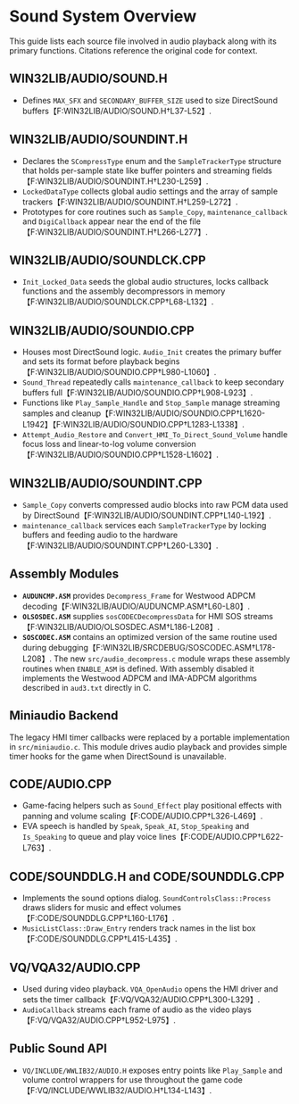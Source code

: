 # Sound System Overview

This guide lists each source file involved in audio playback along with its primary functions. Citations reference the original code for context.

## WIN32LIB/AUDIO/SOUND.H
- Defines `MAX_SFX` and `SECONDARY_BUFFER_SIZE` used to size DirectSound buffers【F:WIN32LIB/AUDIO/SOUND.H†L37-L52】.

## WIN32LIB/AUDIO/SOUNDINT.H
- Declares the `SCompressType` enum and the `SampleTrackerType` structure that holds per-sample state like buffer pointers and streaming fields【F:WIN32LIB/AUDIO/SOUNDINT.H†L230-L259】.
- `LockedDataType` collects global audio settings and the array of sample trackers【F:WIN32LIB/AUDIO/SOUNDINT.H†L259-L272】.
- Prototypes for core routines such as `Sample_Copy`, `maintenance_callback` and `DigiCallback` appear near the end of the file【F:WIN32LIB/AUDIO/SOUNDINT.H†L266-L277】.

## WIN32LIB/AUDIO/SOUNDLCK.CPP
- `Init_Locked_Data` seeds the global audio structures, locks callback functions and the assembly decompressors in memory【F:WIN32LIB/AUDIO/SOUNDLCK.CPP†L68-L132】.

## WIN32LIB/AUDIO/SOUNDIO.CPP
- Houses most DirectSound logic. `Audio_Init` creates the primary buffer and sets its format before playback begins【F:WIN32LIB/AUDIO/SOUNDIO.CPP†L980-L1060】.
- `Sound_Thread` repeatedly calls `maintenance_callback` to keep secondary buffers full【F:WIN32LIB/AUDIO/SOUNDIO.CPP†L908-L923】.
- Functions like `Play_Sample_Handle` and `Stop_Sample` manage streaming samples and cleanup【F:WIN32LIB/AUDIO/SOUNDIO.CPP†L1620-L1942】【F:WIN32LIB/AUDIO/SOUNDIO.CPP†L1283-L1338】.
- `Attempt_Audio_Restore` and `Convert_HMI_To_Direct_Sound_Volume` handle focus loss and linear-to-log volume conversion【F:WIN32LIB/AUDIO/SOUNDIO.CPP†L1528-L1602】.

## WIN32LIB/AUDIO/SOUNDINT.CPP
- `Sample_Copy` converts compressed audio blocks into raw PCM data used by DirectSound【F:WIN32LIB/AUDIO/SOUNDINT.CPP†L140-L192】.
- `maintenance_callback` services each `SampleTrackerType` by locking buffers and feeding audio to the hardware【F:WIN32LIB/AUDIO/SOUNDINT.CPP†L260-L330】.

## Assembly Modules
- **`AUDUNCMP.ASM`** provides `Decompress_Frame` for Westwood ADPCM decoding【F:WIN32LIB/AUDIO/AUDUNCMP.ASM†L60-L80】.
- **`OLSOSDEC.ASM`** supplies `sosCODECDecompressData` for HMI SOS streams【F:WIN32LIB/AUDIO/OLSOSDEC.ASM†L186-L208】.
- **`SOSCODEC.ASM`** contains an optimized version of the same routine used during debugging【F:WIN32LIB/SRCDEBUG/SOSCODEC.ASM†L178-L208】.
  The new `src/audio_decompress.c` module wraps these assembly routines when
  `ENABLE_ASM` is defined. With assembly disabled it implements the Westwood
  ADPCM and IMA-ADPCM algorithms described in `aud3.txt` directly in C.

## Miniaudio Backend
The legacy HMI timer callbacks were replaced by a portable implementation in `src/miniaudio.c`.  This module drives audio playback and provides simple timer hooks for the game when DirectSound is unavailable.

## CODE/AUDIO.CPP
- Game-facing helpers such as `Sound_Effect` play positional effects with panning and volume scaling【F:CODE/AUDIO.CPP†L326-L469】.
- EVA speech is handled by `Speak`, `Speak_AI`, `Stop_Speaking` and `Is_Speaking` to queue and play voice lines【F:CODE/AUDIO.CPP†L622-L763】.

## CODE/SOUNDDLG.H and CODE/SOUNDDLG.CPP
- Implements the sound options dialog. `SoundControlsClass::Process` draws sliders for music and effect volumes【F:CODE/SOUNDDLG.CPP†L160-L176】.
- `MusicListClass::Draw_Entry` renders track names in the list box【F:CODE/SOUNDDLG.CPP†L415-L435】.

## VQ/VQA32/AUDIO.CPP
- Used during video playback. `VQA_OpenAudio` opens the HMI driver and sets the timer callback【F:VQ/VQA32/AUDIO.CPP†L300-L329】.
- `AudioCallback` streams each frame of audio as the video plays【F:VQ/VQA32/AUDIO.CPP†L952-L975】.

## Public Sound API
- `VQ/INCLUDE/WWLIB32/AUDIO.H` exposes entry points like `Play_Sample` and volume control wrappers for use throughout the game code【F:VQ/INCLUDE/WWLIB32/AUDIO.H†L134-L143】.

